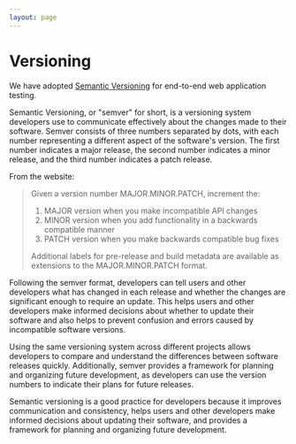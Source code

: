 ```yaml
---
layout: page
---
```


# Versioning

We have adopted [Semantic Versioning](https://www.cypress.io) for end-to-end web application testing.

Semantic Versioning, or "semver" for short, is a versioning system developers use to communicate effectively about the changes made to their software. Semver consists of three numbers separated by dots, with each number representing a different aspect of the software's version. The first number indicates a major release, the second number indicates a minor release, and the third number indicates a patch release.

From the website:

> Given a version number MAJOR.MINOR.PATCH, increment the:
>
>   1. MAJOR version when you make incompatible API changes
>   2. MINOR version when you add functionality in a backwards compatible manner
>   3. PATCH version when you make backwards compatible bug fixes
>
> Additional labels for pre-release and build metadata are available as extensions to the MAJOR.MINOR.PATCH format.

Following the semver format, developers can tell users and other developers what has changed in each release and whether the changes are significant enough to require an update. This helps users and other developers make informed decisions about whether to update their software and also helps to prevent confusion and errors caused by incompatible software versions.

Using the same versioning system across different projects allows developers to compare and understand the differences between software releases quickly. Additionally, semver provides a framework for planning and organizing future development, as developers can use the version numbers to indicate their plans for future releases.

Semantic versioning is a good practice for developers because it improves communication and consistency, helps users and other developers make informed decisions about updating their software, and provides a framework for planning and organizing future development.
